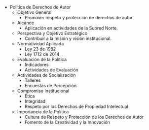 - Política de Derechos de Autor
  - Objetivo General
    - Promover respeto y protección de derechos de autor.
  - Alcance
    - Aplicación en actividades de la Subred Norte.
  - Perspectiva y Objetivo Estratégico
    - Contribuir a la misión y visión institucional.
  - Normatividad Aplicada
    - Ley 23 de 1982
    - Ley 1712 de 2014
  - Evaluación de la Política
    - Indicadores
    - Actividades de Evaluación
  - Actividades de Socialización
    - Talleres
    - Encuestas de Percepción
  - Compromiso Institucional
    - Ética
    - Integridad
    - Respeto por los Derechos de Propiedad Intelectual
  - Importancia de la Política
    - Cultura de Respeto y Protección de los Derechos de Autor
    - Fomento de la Creatividad y la Innovación
